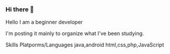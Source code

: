 ### Hi there 👋

Hello I am a beginner developer

I'm posting it mainly to organize what I've been studying.

Skills
Platporms/Languages
java,android
html,css,php,JavaScript
